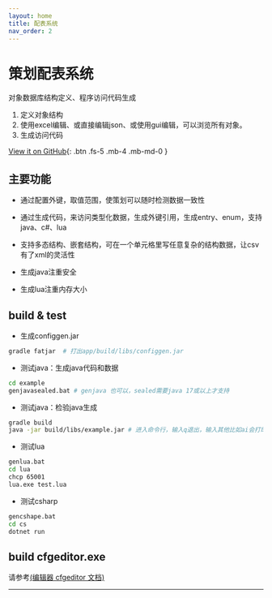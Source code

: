 ```yaml
---
layout: home
title: 配表系统
nav_order: 2
---
```


# 策划配表系统

对象数据库结构定义、程序访问代码生成

1. 定义对象结构
2. 使用excel编辑、或直接编辑json、或使用gui编辑，可以浏览所有对象。
3. 生成访问代码

[View it on GitHub][cfggen repo]{: .btn .fs-5 .mb-4 .mb-md-0 }

## 主要功能

* 通过配置外键，取值范围，使策划可以随时检测数据一致性

* 通过生成代码，来访问类型化数据，生成外键引用，生成entry、enum，支持java、c#、lua

* 支持多态结构、嵌套结构，可在一个单元格里写任意复杂的结构数据，让csv有了xml的灵活性

* 生成java注重安全

* 生成lua注重内存大小

## build & test

* 生成configgen.jar
```bash
gradle fatjar  # 打出app/build/libs/configgen.jar
```

* 测试java：生成java代码和数据
```bash
cd example
genjavasealed.bat # genjava 也可以，sealed需要java 17或以上才支持
```

* 测试java：检验java生成
```bash
gradle build 
java -jar build/libs/example.jar # 进入命令行，输入q退出，输入其他比如ai会打印表名称以ai开头的结构定义和数据
```

* 测试lua
```bash
genlua.bat 
cd lua
chcp 65001
lua.exe test.lua
```

* 测试csharp
```bash
gencshape.bat 
cd cs
dotnet run
```

## build cfgeditor.exe
请参考[(编辑器 cfgeditor 文档)][cfgeditor README]

---

[cfggen repo]: https://github.com/stallboy/cfggen
[cfgeditor README]: https://github.com/stallboy/cfggen/blob/master/cfgeditor/README.md